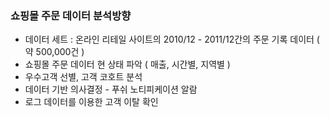 ### 쇼핑몰 주문 데이터 분석방향
- 데이터 세트 : 온라인 리테일 사이트의 2010/12 - 2011/12간의 주문 기록 데이터 ( 약 500,000건 )
- 쇼핑몰 주문 데이터 현 상태 파악 ( 매출, 시간별, 지역별 )
- 우수고객 선별, 고객 코호트 분석
- 데이터 기반 의사결정 - 푸쉬 노티피케이션 알람
- 로그 데이터를 이용한 고객 이탈 확인
